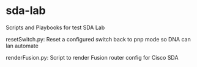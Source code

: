 # sda-lab
Scripts and Playbooks for test SDA Lab

resetSwitch.py: Reset a configured switch back to pnp mode so DNA can lan automate

renderFusion.py: Script to render Fusion router config for Cisco SDA
